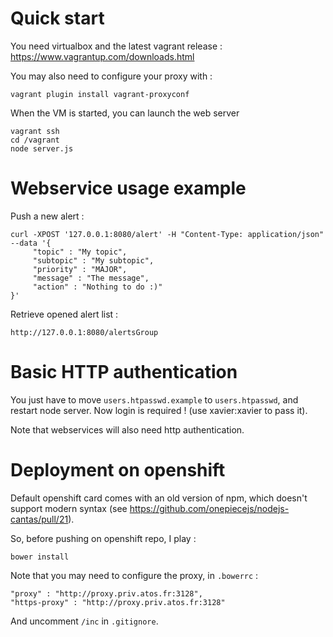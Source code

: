 
Quick start
===========

You need virtualbox and the latest vagrant release : https://www.vagrantup.com/downloads.html

You may also need to configure your proxy with :

    vagrant plugin install vagrant-proxyconf

When the VM is started, you can launch the web server

    vagrant ssh
	cd /vagrant
	node server.js
	

Webservice usage example
========================

Push a new alert :

    curl -XPOST '127.0.0.1:8080/alert' -H "Content-Type: application/json" --data '{
         "topic" : "My topic",
         "subtopic" : "My subtopic",
         "priority" : "MAJOR",
         "message" : "The message",
         "action" : "Nothing to do :)"
    }'

Retrieve opened alert list :

    http://127.0.0.1:8080/alertsGroup
	
	
Basic HTTP authentication
===========================

You just have to move `users.htpasswd.example` to `users.htpasswd`, and restart node server. Now login is required ! (use xavier:xavier to pass it).

Note that webservices will also need http authentication.


Deployment on openshift
=======================

Default openshift card comes with an old version of npm, which doesn't support modern syntax (see https://github.com/onepiecejs/nodejs-cantas/pull/21).

So, before pushing on openshift repo, I play :

    bower install
	
Note that you may need to configure the proxy, in `.bowerrc` :

    "proxy" : "http://proxy.priv.atos.fr:3128",
    "https-proxy" : "http://proxy.priv.atos.fr:3128"

And uncomment `/inc` in `.gitignore`.
	